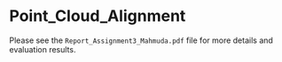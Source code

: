 # Point_Cloud_Alignment
Please see the `Report_Assignment3_Mahmuda.pdf` file for more details and evaluation results. <br/>
